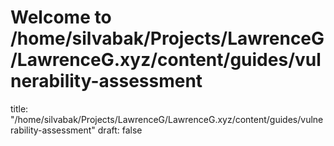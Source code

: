 # Welcome to /home/silvabak/Projects/LawrenceG/LawrenceG.xyz/content/guides/vulnerability-assessment
title: "/home/silvabak/Projects/LawrenceG/LawrenceG.xyz/content/guides/vulnerability-assessment"
draft: false
